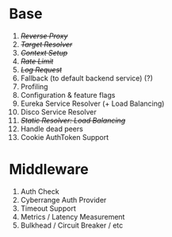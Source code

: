 # Base
1. *~~Reverse Proxy~~*
2. *~~Target Resolver~~*
3. *~~Context Setup~~*
4. *~~Rate Limit~~*
5. *~~Log Request~~*
6. Fallback (to default backend service) (?)
7. Profiling
8. Configuration & feature flags
9. Eureka Service Resolver (+ Load Balancing)
10. Disco Service Resolver
11. *~~Static Resolver: Load Balancing~~*
12. Handle dead peers
13. Cookie AuthToken Support

# Middleware
1. Auth Check
2. Cyberrange Auth Provider
3. Timeout Support
4. Metrics / Latency Measurement
5. Bulkhead / Circuit Breaker / etc
